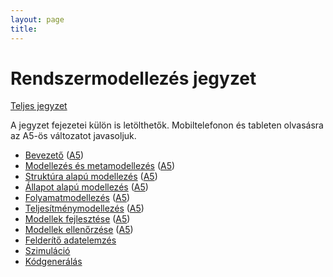 ```yaml
---
layout: page
title:
---
```


# Rendszermodellezés jegyzet

[Teljes jegyzet](rendszermodellezes.pdf)

A jegyzet fejezetei külön is letölthetők. Mobiltelefonon és tableten olvasásra az A5-ös változatot javasoljuk.

* [Bevezető](bevezeto.pdf) ([A5](bevezeto-mobile.pdf))
* [Modellezés és metamodellezés](modellezes-es-metamodellezes.pdf) ([A5](modellezes-es-metamodellezes-mobile.pdf))
* [Struktúra alapú modellezés](struktura-alapu-modellezes.pdf) ([A5](struktura-alapu-modellezes-mobile.pdf))
* [Állapot alapú modellezés](allapot-alapu-modellezes.pdf) ([A5](allapot-alapu-modellezes-mobile.pdf))
* [Folyamatmodellezés](folyamatmodellezes.pdf) ([A5](folyamatmodellezes-mobile.pdf))
* [Teljesítménymodellezés](teljesitmenymodellezes.pdf) ([A5](teljesitmenymodellezes-mobile.pdf))
* [Modellek fejlesztése](modellek-fejlesztese.pdf) ([A5](modellek-fejlesztese-mobile.pdf))
* [Modellek ellenőrzése](modellek-ellenorzese.pdf) ([A5](modellek-ellenorzese-mobile.pdf))
* [Felderítő adatelemzés](felderito-adatelemzes.pdf)
* [Szimuláció](szimulacio.pdf)
* [Kódgenerálás](kodgeneralas.pdf)
